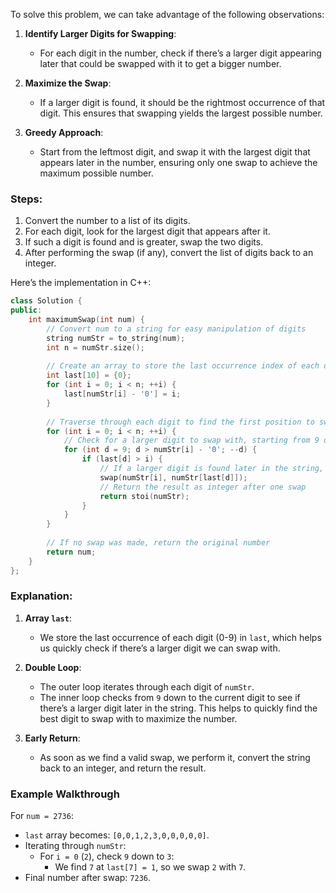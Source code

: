 To solve this problem, we can take advantage of the following observations:

1. **Identify Larger Digits for Swapping**:
   - For each digit in the number, check if there’s a larger digit appearing later that could be swapped with it to get a bigger number.

2. **Maximize the Swap**:
   - If a larger digit is found, it should be the rightmost occurrence of that digit. This ensures that swapping yields the largest possible number.

3. **Greedy Approach**:
   - Start from the leftmost digit, and swap it with the largest digit that appears later in the number, ensuring only one swap to achieve the maximum possible number.

### Steps:

1. Convert the number to a list of its digits.
2. For each digit, look for the largest digit that appears after it.
3. If such a digit is found and is greater, swap the two digits.
4. After performing the swap (if any), convert the list of digits back to an integer.

Here’s the implementation in C++:

```cpp
class Solution {
public:
    int maximumSwap(int num) {
        // Convert num to a string for easy manipulation of digits
        string numStr = to_string(num);
        int n = numStr.size();
        
        // Create an array to store the last occurrence index of each digit
        int last[10] = {0};
        for (int i = 0; i < n; ++i) {
            last[numStr[i] - '0'] = i;
        }
        
        // Traverse through each digit to find the first position to swap
        for (int i = 0; i < n; ++i) {
            // Check for a larger digit to swap with, starting from 9 down to the current digit+1
            for (int d = 9; d > numStr[i] - '0'; --d) {
                if (last[d] > i) {
                    // If a larger digit is found later in the string, swap them
                    swap(numStr[i], numStr[last[d]]);
                    // Return the result as integer after one swap
                    return stoi(numStr);
                }
            }
        }
        
        // If no swap was made, return the original number
        return num;
    }
};
```

### Explanation:

1. **Array `last`**: 
   - We store the last occurrence of each digit (0-9) in `last`, which helps us quickly check if there’s a larger digit we can swap with.
   
2. **Double Loop**:
   - The outer loop iterates through each digit of `numStr`.
   - The inner loop checks from `9` down to the current digit to see if there’s a larger digit later in the string. This helps to quickly find the best digit to swap with to maximize the number.
   
3. **Early Return**:
   - As soon as we find a valid swap, we perform it, convert the string back to an integer, and return the result.

### Example Walkthrough

For `num = 2736`:
   - `last` array becomes: `[0,0,1,2,3,0,0,0,0,0]`.
   - Iterating through `numStr`:
     - For `i = 0` (`2`), check `9` down to `3`:
       - We find `7` at `last[7] = 1`, so we swap `2` with `7`.
   - Final number after swap: `7236`.